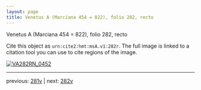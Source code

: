 ```yaml
---
layout: page
title: Venetus A (Marciana 454 = 822), folio 282, recto
---
```


Venetus A (Marciana 454 = 822), folio 282, recto

Cite this object as `urn:cite2:hmt:msA.v1:282r`.  The full image is linked to a citation tool you can use to cite regions of the image.

[![VA282RN_0452](http://www.homermultitext.org/iipsrv?IIIF=/project/homer/pyramidal/deepzoom/hmt/vaimg/2017a/VA282RN_0452.tif/full/800,/0/default.jpg)](http://www.homermultitext.org/ict2/?urn=urn:cite2:hmt:vaimg.2017a:VA282RN_0452) 

---

previous:  [281v](../281v/) | next: [282v](../282v/)